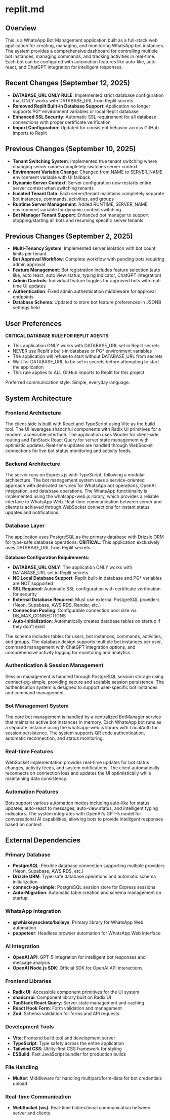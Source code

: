 # replit.md

## Overview

This is a WhatsApp Bot Management application built as a full-stack web application for creating, managing, and monitoring WhatsApp bot instances. The system provides a comprehensive dashboard for controlling multiple bot instances, managing commands, and tracking activities in real-time. Each bot can be configured with automation features like auto-like, auto-react, and ChatGPT integration for intelligent responses.

## Recent Changes (September 12, 2025)

- **DATABASE_URL ONLY RULE**: Implemented strict database configuration that ONLY works with DATABASE_URL from Replit secrets
- **Removed Replit Built-in Database Support**: Application no longer supports PG* environment variables or local Replit database
- **Enhanced SSL Security**: Automatic SSL requirement for all database connections with proper certificate verification
- **Import Configuration**: Updated for consistent behavior across GitHub imports to Replit

## Previous Changes (September 10, 2025)

- **Tenant Switching System**: Implemented true tenant switching where changing server names completely switches server context
- **Environment Variable Change**: Changed from NAME to SERVER_NAME environment variable with UI fallback
- **Dynamic Server Context**: Server configuration now restarts entire server context when switching tenants
- **Isolated Tenant Data**: Each server/tenant maintains completely separate bot instances, commands, activities, and groups
- **Runtime Server Management**: Added RUNTIME_SERVER_NAME environment variable for dynamic context switching
- **Bot Manager Tenant Support**: Enhanced bot manager to support stopping/starting all bots and resuming specific server tenants

## Previous Changes (September 2, 2025)

- **Multi-Tenancy System**: Implemented server isolation with bot count limits per tenant
- **Bot Approval Workflow**: Complete workflow with pending bots requiring admin approval
- **Feature Management**: Bot registration includes feature selection (auto like, auto react, auto view status, typing indicator, ChatGPT integration)
- **Admin Controls**: Individual feature toggles for approved bots with real-time UI updates
- **Authentication**: Fixed admin authentication middleware for approval endpoints
- **Database Schema**: Updated to store bot feature preferences in JSONB settings field

## User Preferences

**CRITICAL DATABASE RULE FOR REPLIT AGENTS**: 
- This application ONLY works with DATABASE_URL set in Replit secrets
- NEVER use Replit's built-in database or PG* environment variables
- The application will refuse to start without DATABASE_URL from secrets
- Wait for DATABASE_URL to be set in secrets before attempting to start the application
- This rule applies to ALL GitHub imports to Replit for this project

Preferred communication style: Simple, everyday language.

## System Architecture

### Frontend Architecture
The client-side is built with React and TypeScript using Vite as the build tool. The UI leverages shadcn/ui components with Radix UI primitives for a modern, accessible interface. The application uses Wouter for client-side routing and TanStack React Query for server state management with optimistic updates. Real-time updates are handled through WebSocket connections for live bot status monitoring and activity feeds.

### Backend Architecture
The server runs on Express.js with TypeScript, following a modular architecture. The bot management system uses a service-oriented approach with dedicated services for WhatsApp bot operations, OpenAI integration, and database operations. The WhatsApp functionality is implemented using the whatsapp-web.js library, which provides a reliable interface to WhatsApp Web. Real-time communication between server and clients is achieved through WebSocket connections for instant status updates and notifications.

### Database Layer
The application uses PostgreSQL as the primary database with Drizzle ORM for type-safe database operations. **CRITICAL**: This application exclusively uses DATABASE_URL from Replit secrets.

**Database Configuration Requirements:**
- **DATABASE_URL ONLY**: The application ONLY works with DATABASE_URL set in Replit secrets
- **NO Local Database Support**: Replit built-in database and PG* variables are NOT supported
- **SSL Required**: Automatic SSL configuration with certificate verification for security
- **External Database Required**: Must use external PostgreSQL providers (Neon, Supabase, AWS RDS, Render, etc.)
- **Connection Pooling**: Configurable connection pool size via DB_MAX_CONNECTIONS
- **Auto-Initialization**: Automatically creates database tables on startup if they don't exist

The schema includes tables for users, bot instances, commands, activities, and groups. The database design supports multiple bot instances per user, command management with ChatGPT integration options, and comprehensive activity logging for monitoring and analytics.

### Authentication & Session Management
Session management is handled through PostgreSQL session storage using connect-pg-simple, providing secure and scalable session persistence. The authentication system is designed to support user-specific bot instances and command management.

### Bot Management System
The core bot management is handled by a centralized BotManager service that maintains active bot instances in memory. Each WhatsApp bot runs as a separate instance using the whatsapp-web.js library with LocalAuth for session persistence. The system supports QR code authentication, automatic reconnection, and status monitoring.

### Real-time Features
WebSocket implementation provides real-time updates for bot status changes, activity feeds, and system notifications. The client automatically reconnects on connection loss and updates the UI optimistically while maintaining data consistency.

### Automation Features
Bots support various automation modes including auto-like for status updates, auto-react to messages, auto-view status, and intelligent typing indicators. The system integrates with OpenAI's GPT-5 model for conversational AI capabilities, allowing bots to provide intelligent responses based on context.

## External Dependencies

### Primary Database
- **PostgreSQL**: Flexible database connection supporting multiple providers (Neon, Supabase, AWS RDS, etc.)
- **Drizzle ORM**: Type-safe database operations and automatic schema initialization
- **connect-pg-simple**: PostgreSQL session store for Express sessions
- **Auto-Migration**: Automatic table creation and schema management on startup

### WhatsApp Integration
- **@whiskeysockets/baileys**: Primary library for WhatsApp Web automation
- **puppeteer**: Headless browser automation for WhatsApp Web interface

### AI Integration
- **OpenAI API**: GPT-5 integration for intelligent bot responses and message analysis
- **OpenAI Node.js SDK**: Official SDK for OpenAI API interactions

### Frontend Libraries
- **Radix UI**: Accessible component primitives for the UI system
- **shadcn/ui**: Component library built on Radix UI
- **TanStack React Query**: Server state management and caching
- **React Hook Form**: Form validation and management
- **Zod**: Schema validation for forms and API requests

### Development Tools
- **Vite**: Frontend build tool and development server
- **TypeScript**: Type safety across the entire application
- **Tailwind CSS**: Utility-first CSS framework for styling
- **ESBuild**: Fast JavaScript bundler for production builds

### File Handling
- **Multer**: Middleware for handling multipart/form-data for bot credentials upload

### Real-time Communication
- **WebSocket (ws)**: Real-time bidirectional communication between server and clients
